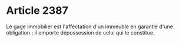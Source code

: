 # Article 2387

<p>Le gage immobilier est l'affectation d'un immeuble en garantie d'une obligation ; il emporte dépossession de celui qui le constitue.</p>